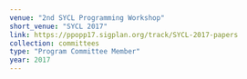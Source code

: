 ```yaml
---
venue: "2nd SYCL Programming Workshop"
short_venue: "SYCL 2017"
link: https://ppopp17.sigplan.org/track/SYCL-2017-papers
collection: committees
type: "Program Committee Member"
year: 2017
---
```

